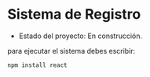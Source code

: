 <h1> Sistema de Registro</h1>

- Estado del proyecto: En construcción. 

para ejecutar el sistema debes escribir:

```npm install react```
